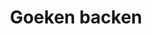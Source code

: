 ---
title: "Goeken backen"
url: /paderborn/goeken-backen-bergmann-michel-strasse/
shop: Bäckerei
---
